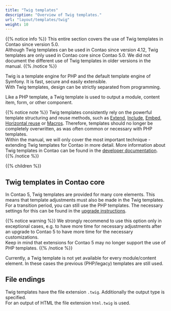 ```yaml
---
title: "Twig templates"
description: "Overview of Twig templates."
url: "layout/templates/twig"
weight: 10
---
```


{{% notice info %}}
This entire section covers the use of Twig templates in Contao since version 5.0.  
Although Twig templates can be used in Contao since version 4.12, Twig templates are only used in Contao core since
Contao 5.0. We did not document the different use of Twig templates in older versions in the manual.
{{% /notice %}}

Twig is a template engine for PHP and the default template engine of Symfony. It is fast, secure and easily extensible.  
With Twig templates, design can be strictly separated from programming.

Like a PHP template, a Twig template is used to output a module, content item, form, or other component.

{{% notice note %}}
Twig templates consistently rely on the powerful template structuring and reuse methods, such as
[Extend](reuse/#extend),
[Include](https://docs.contao.org/dev/framework/templates/creating-templates/#includes),
[Embed](https://docs.contao.org/dev/framework/templates/creating-templates/#embeds),
[Horizontal reuse](reuse/#horizontal-reuse) or
[Macros](https://docs.contao.org/dev/framework/templates/creating-templates/#macros).
Therefore, templates should no longer be completely overwritten, as was often common or necessary with PHP templates.   
Within the manual, we will only cover the most important technique - extending Twig templates for Contao in more detail.
More information about Twig templates in Contao can be found in the
[developer documentation](https://docs.contao.org/dev/framework/templates/).
{{% /notice %}}

{{% children %}}


## Twig templates in Contao core

In Contao 5, Twig templates are provided for many core elements. This means that template adjustments must also be made
in the Twig templates.    
For a transition period, you can still use the PHP templates. The necessary settings for this can be found in the
[upgrade instructions](https://github.com/contao/contao/blob/5.x/UPGRADE.md#content-elements).

{{% notice warning %}}
We strongly recommend to use this option only in exceptional cases, e.g. to have more time for necessary adjustments
after an upgrade to Contao 5 to have more time for the necessary customizations.  
Keep in mind that extensions for Contao 5 may no longer support the use of PHP templates.
{{% /notice %}}

Currently, a Twig template is not yet available for every module/content element. In these cases the previous
(PHP/legacy) templates are still used.


## File endings

Twig templates have the file extension `.twig`. Additionally the output type is specified.   
For an output of HTML the file extension `html.twig` is used.
